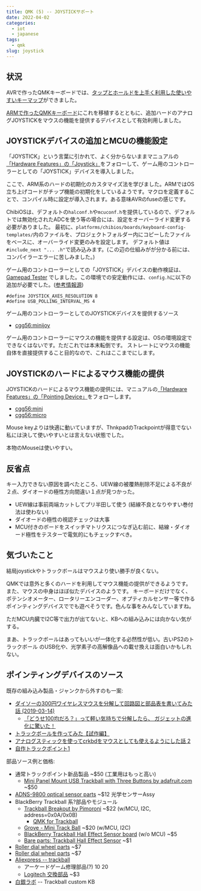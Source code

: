 ```yaml
---
title: QMK (5) -- JOYSTICKサポート
date: 2022-04-02
categories:
  - iot
  - japanese
tags:
  - qmk
slug: joystick
---
```


## 状況

AVRで作ったQMKキーボードでは、[タップとホールドを上手く利用した使いやすいキーマップ](/jp/2022/03/15/home-mt/)ができました。

[ARMで作ったQMKキーボード](/jp/2022/02/07/blackpill-1/)にこれを移植するとともに、追加ハードのアナログJOYSTICKをマウスの機能を提供するデバイスとして有効利用しました。

## JOYSTICKデバイスの追加とMCUの機能設定

「JOYSTICK」という言葉に引かれて、よく分からないままマニュアルの[「Hardware Features」の「Joystick」](https://docs.qmk.fm/#/feature_joystick)をフォローして、ゲーム用のコントローラーとしての「JOYSTICK」デバイスを導入しました。

ここで、ARM系のハードの初期化のカスタマイズ法を学びました。ARMではOS立ち上げコードがチップ機能の初期化をしているようです。マクロを定義することで、コンパイル時に設定が導入されます。ある意味AVRのfuseの感じです。

ChibiOSは、デフォルトの`halconf.h`や`mcuconf.h`を提供しているので、デフォルトでは無効化されたADCを使う等の場合には、設定をオーバーライド変更する必要がありました。
最初に、`platforms/chibios/boards/keyboard-config-templates/`内のファイルを、プロジェクトフォルダー内にコピーしたファイルをベースに、オーバーライド変更のみを設定します。
デフォルト値は`#include_next "... .h"`で読み込みます。(この辺の仕組みがが分かる前には、コンパイラーエラーに苦しみました。)

ゲーム用のコントローラーとしての「JOYSTICK」デバイスの動作検証は、[Gamepad Tester](https://gamepad-tester.com/)
でしました。この環境での安定動作には、`config.h`に以下の追加が必要でした。([参考情報源](https://www.reddit.com/r/ErgoMechKeyboards/comments/r6btqm/qmk_joystick_with_stm32f411_blackpill/))

```
#define JOYSTICK_AXES_RESOLUTION 8
#define USB_POLLING_INTERVAL_MS 4
```
ゲーム用のコントローラーとしてのJOYSTICKデバイスを提供するソース

* [cgg56:minijoy](https://github.com/osamuaoki/qmk_firmware/blob/osamu1/keyboards/cgg56/keymaps/minijoy/keymap.c)

ゲーム用のコントローラーにマウスの機能を提供する設定は、OSの環境設定でできなくはないです。ただこれでは本末転倒です。
ストレートにマウスの機能自体を直接提供すること目的なので、これはここまでにします。

## JOYSTICKのハードによるマウス機能の提供

JOYSTICKのハードによるマウス機能の提供には、マニュアルの[「Hardware Features」の「Pointing Device」](https://docs.qmk.fm/#/feature_pointing_device)をフォローします。

* [cgg56:mini](https://github.com/osamuaoki/qmk_firmware/blob/osamu1/keyboards/cgg56/keymaps/mini/keymap.c)
* [cgg56:micro](https://github.com/osamuaoki/qmk_firmware/blob/osamu1/keyboards/cgg56/keymaps/micro/keymap.c)

Mouse keyよりは快適に動いていますが、ThnkpadのTrackpointが得意でない私には決して使いやすいとは言えない状態でした。

本物のMouseは使いやすい。

## 反省点

キー入力できない原因を調べたところ、UEW線の被覆熱削除不足による不良が２点、ダイオードの極性方向間違い１点が見つかった。

* UEW線は事前両端カットしてプリ半田して使う (結線不良となりやすい巻付法は使わない)
* ダイオードの極性の視認チェックは大事
* MCU付きのボードをスイッチマトリクスにつなぎ込む前に、結線・ダイオード極性をテスターで電気的にもチェックすべき。

## 気づいたこと

結局joystickやトラックボールはマウスより使い勝手が良くない。

QMKでは意外と多くのハードを利用してマウス機能の提供ができるようです。また、マウスの中身はほぼ似たデバイスのようです。
キーボードだけでなく、ポテンシオメーター、ロータリーエンコーダー、オプティカルセンサー等で作るポインティングデバイスででも遊べそうです。色んな事をみんなしていますね。

ただMCU内臓でI2C等で出力が出てないと、KBへの組み込みには向かない気がする。

まあ、トラックボールはあってもいいが一体化する必然性が低い。古いPS2のトラックボール
のUSB化や、光学素子の高解像品への載せ換えは面白いかもしれない。

## ポインティングデバイスのソース

既存の組み込み製品・ジャンクから外すのも一案:

* [ダイソーの300円ワイヤレスマウスを分解して回路図と部品表を書いてみた話 (2019-03-14)](https://note.com/tomorrow56/n/n48285316a3ae)
    * [「どうせ100均だろ？」って軽い気持ちで分解したら、 ガジェットの進化に驚いた！](https://persol-tech-s.co.jp/i-engineer/technology/gadgetdisassembly)
* [トラックボールを作ってみた【試作編】](https://qiita.com/qzi00173/items/a59cd74d9c6aa33c3e3f)
* [アナログスティックを使ってcrkbdをマウスとしても使えるようにした話 2](https://note.com/mariotto1001/n/n5bfaf9b144bf)
* [自作トラックポイント1](https://qiita.com/kirin123kirin/items/04a6d4d9657489538e1a#%E3%83%88%E3%83%A9%E3%83%83%E3%82%AF%E3%83%9D%E3%82%A4%E3%83%B3%E3%83%88%E3%82%92%E5%88%86%E5%89%B2%E3%82%AD%E3%83%BC%E3%83%9C%E3%83%BC%E3%83%89%E3%81%AE%E5%8F%B3%E5%81%B4%E3%81%AB%E5%8F%96%E3%82%8A%E4%BB%98%E3%81%91%E3%81%9F%E3%81%84)

部品ソース例と価格:

* 通常トラックポイント新品製品 ~$50 (工業用はもっと高い)
  * [Mini Panel Mount USB Trackball with Three Buttons by adafruit.com](https://www.adafruit.com/product/5063) ~$50
* [ADNS-9800 optical sensor parts](https://www.aliexpress.com/item/32516634820.html) ~$12 光学センサーAssy
* BlackBerry Trackball 系?部品やモジュール
  * [Trackball Breakout by Pimoroni](https://shop.pimoroni.com/products/trackball-breakout?variant=27672765038675) ~$22 (w/MCU, I2C, address=0x0A/0x0B)
    * [QMK for Trackball](https://github.com/carcinization/qmk_firmware/tree/devbranch/keyboards/reviung41/keymaps/sevanteri_tb_via)
  * [Grove - Mini Track Ball](https://store-usa.arduino.cc/products/grove-mini-track-ball) ~$20 (w/MCU, I2C)
  * [BlackBerry Trackball Hall Effect Sensor board](https://www.aliexpress.com/item/4001224583015.html) (w/o MCU) ~$5
  * [Bare parts: Trackball Hall Effect Sensor](https://www.aliexpress.com/item/32809078191.html) ~$1
* [Roller dial wheel parts](https://www.aliexpress.com/item/1005003698566931.html) ~$7
* [Roller dial wheel parts](https://www.aliexpress.com/item/32990950196.html) ~$7
* [Aliexpress -- trackball](https://ja.aliexpress.com/wholesale?SearchText=trackball)
  * アーケードゲーム修理部品(?) $10~$20
  * [Logitech 交換部品](https://www.aliexpress.com/item/1005002618988517.html) ~$3
* [白銀ラボ](https://shirogane-lab.com/) -- Trackball custom KB

<!-- vim: se ai tw=150: -->

